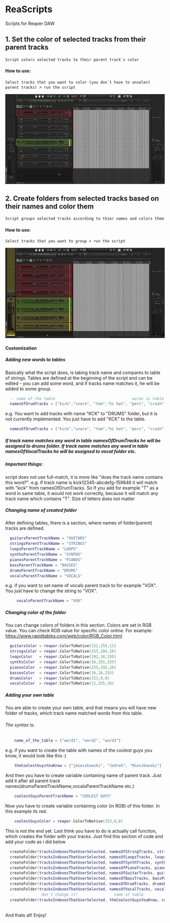 # ReaScripts
Scripts for Reaper DAW

## 1. Set the color of selected tracks from their parent tracks
    Script colors selected tracks to their parent track`s color
   #### How to use:
    Select tracks that you want to color (you don`t have to unselect parent tracks) > run the script 
    
![Alt Text](https://github.com/jmieszkowski/ReaScripts/blob/master/gifs/set_track_color_github.gif)
        


      
      
      

## 2. Create folders from selected tracks based on their names and color them
    Script groups selected tracks according to thier names and colors them
   #### How to use:
    Select tracks that you want to group > run the script
    
![Alt Text](https://github.com/jmieszkowski/ReaScripts/blob/master/gifs/create_folder_github.gif)
#### Customization
##### Adding new words to tables
Basically what the script does, is taking track name and compares to table of strings. Tables are defined at the beginning of the script and can be edited - you can add some word, and if tracks name matches it, he will be added to some group.

```lua
  -- name of the table                                  words in table         
  namesOfDrumTracks = {"kick","snare", "tom","hi hat", "perc", "crash", "OH", "SN", "ride", "hat", "SD", "BD", "HH"}
```
e.g. You want to add tracks with name "KCK" to "DRUMS" folder, but it is not currently implemented. You just have to add "KCK" to the table. 

```lua
  namesOfDrumTracks = {"kick","snare", "tom","hi hat", "perc", "crash", "OH", "SN", "ride", "hat", "SD", "BD", "HH", "KCK"}
```
##### If track name matches any word in table namesOfDrumTracks he will be assigned to drums folder. If track name matches any word in table namesOfVocalTracks he will be assigned to vocal folder etc.
##### Important things:
script does not use full-match, it is more like "does the track name contains this word?".
e.g. if track name is kick12345-abcdefg-159846 it will match with "kick" from namesOfDrumTracks.
So if you add for example "T" as a word in same table, it would not work correctly, because it will match any track name which contains "T". Size of letters does not matter

##### Changing name of created folder
After defining tables, there is a section, where names of folder(parent) tracks are defined.
```lua
  guitarsParentTrackName = "GUITARS"
  stringsParentTrackName = "STRINGS"
  loopsParentTrackName = "LOOPS"
  synthsParentTrackName = "SYNTHS"
  pianosParentTrackName = "PIANOS"
  bassParentTrackName = "BASSES"
  drumsParentTrackName = "DRUMS"
  vocalsParentTrackName = "VOCALS"
```
e.g. if you want to set name of vocals parent track to for example "VOX". You just have to change the string to "VOX".
```lua
     vocalsParentTrackName = "VOX"
```

##### Changing color of the folder
You can change colors of folders in this section. Colors are set in RGB value. You can check RGB value for specific color online. For example: https://www.rapidtables.com/web/color/RGB_Color.html 
```lua
  guitarsColor = reaper.ColorToNative(222,255,11)
  stringsColor = reaper.ColorToNative(255,184,16)
  loopsColor   = reaper.ColorToNative(192,16,255)
  synthsColor  = reaper.ColorToNative(16,255,255)
  pianosColor  = reaper.ColorToNative(255,192,16)
  bassesColor  = reaper.ColorToNative(16,16,255)
  drumsColor   = reaper.ColorToNative(253,0,0)
  vocalsColor  = reaper.ColorToNative(11,255,36)
```


##### Adding your own table
You are able to create your own table, and that means you will have new folder of tracks, which track name matched words from this table. 
###### The syntax is:
```lua
    name_of_the_table = {"word1", "word2", "word3"}
```
e.g. if you want to create the table with names of the coolest guys you know, it would look like this :)
```lua
    theCoolestGuysYouKnow = {"jmieszkowski", "Jedrek", "Mieszkowski"}
```
And then you have to create variable containing name of parent track. Just add it after all parent track names(drumsParentTrackName,vocalsParentTrackName etc.)
```lua
    coolestGuysParentTrackName = "COOLEST GUYS"
```

Now you have to create variable containing color (in RGB) of this folder. In this example its red.
```lua
    coolestGuysColor = reaper.ColorToNative(253,0,0)
```

This is not the end yet. Last think you have to do is actually call function, which creates the folder with your tracks. Just find this section of code and add your code as i did below

```lua  
  createFolder(tracksIndexesThatUserSelected, namesOfStringTracks, stringsParentTrackName, stringsColor)
  createFolder(tracksIndexesThatUserSelected, namesOfLoopsTracks, loopsParentTrackName, loopsColor)
  createFolder(tracksIndexesThatUserSelected, namesOfSynthTracks, synthsParentTrackName, synthsColor)
  createFolder(tracksIndexesThatUserSelected, namesOfPianoTracks, pianosParentTrackName, pianosColor)
  createFolder(tracksIndexesThatUserSelected, namesOfGuitarTracks, guitarsParentTrackName, guitarsColor)
  createFolder(tracksIndexesThatUserSelected, namesOfBassTracks, bassParentTrackName, bassesColor)
  createFolder(tracksIndexesThatUserSelected, namesOfDrumTracks, drumsParentTrackName, drumsColor)
  createFolder(tracksIndexesThatUserSelected, namesOfVocalTracks, vocalsParentTrackName, vocalsColor)
  --            don`t change it!                name of table           name of parent track    color of the folder
  createFolder(tracksIndexesThatUserSelected, theCoolestGuysYouKnow, coolestGuysParentTrackName, coolestGuysColor)
  
```
 And thats all! Enjoy!

     

